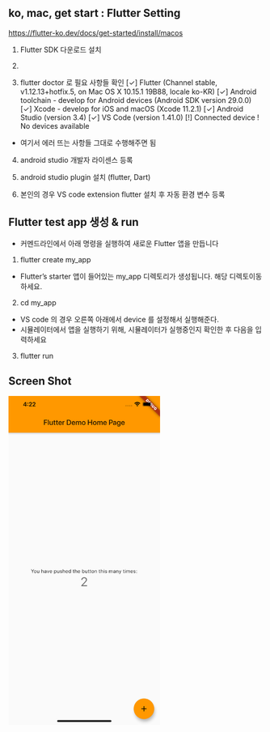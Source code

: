 ## ko, mac, get start :  Flutter Setting

https://flutter-ko.dev/docs/get-started/install/macos


1. Flutter SDK 다운로드 설치

2. ~~~~~flutter/bin 경로를 bash_profile에 환경변수로 추가

3. flutter doctor 로 필요 사항들 확인
    [✓] Flutter (Channel stable, v1.12.13+hotfix.5, on Mac OS X 10.15.1 19B88,
        locale ko-KR)
    [✓] Android toolchain - develop for Android devices (Android SDK version 29.0.0)
    [✓] Xcode - develop for iOS and macOS (Xcode 11.2.1)
    [✓] Android Studio (version 3.4)
    [✓] VS Code (version 1.41.0)
    [!] Connected device
        ! No devices available


- 여기서 에러 뜨는 사항들 그대로 수행해주면 됨

4. android studio 개발자 라이센스 등록

5. android studio plugin 설치 (flutter, Dart)

6. 본인의 경우 VS code extension flutter 설치 후  자동 환경 변수 등록



## Flutter test app 생성 & run

- 커멘드라인에서 아래 명령을 실행하여 새로운 Flutter 앱을 만듭니다

1. flutter create my_app
 - Flutter’s starter 앱이 들어있는 my_app 디렉토리가 생성됩니다. 해당 디렉토이동하세요.

2. cd my_app
 -  VS code 의 경우 오른쪽 아래에서 device 를 설정해서 실행해준다.
 - 시뮬레이터에서 앱을 실행하기 위해, 시뮬레이터가 실행중인지 확인한 후 다음을 입력하세요

3. flutter run


## Screen Shot
<img src="./flutter_screenshot.png" width="300" height="auto">